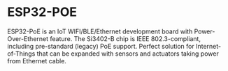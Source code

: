 # ESP32-POE

ESP32-PoE is an IoT WIFI/BLE/Ethernet development board with Power-Over-Ethernet feature. The Si3402-B chip is IEEE 802.3-compliant, including pre-standard (legacy) PoE support. Perfect solution for Internet-of-Things that can be expanded with sensors and actuators taking power from Ethernet cable.
